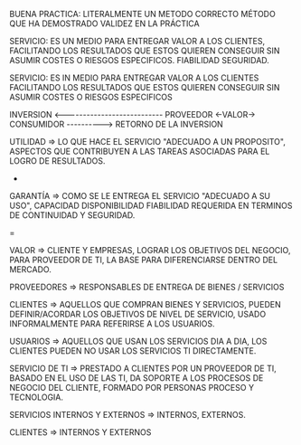 
BUENA PRACTICA: LITERALMENTE UN METODO CORRECTO 
MÉTODO QUE HA DEMOSTRADO VALIDEZ EN LA PRÁCTICA

SERVICIO: ES UN MEDIO PARA ENTREGAR VALOR A LOS CLIENTES, FACILITANDO LOS RESULTADOS QUE ESTOS QUIEREN CONSEGUIR SIN ASUMIR COSTES O RIESGOS ESPECIFICOS. FIABILIDAD SEGURIDAD.

SERVICIO: ES IN MEDIO PARA ENTREGAR VALOR A LOS CLIENTES FACILITANDO LOS RESULTADOS QUE ESTOS QUIEREN CONSEGUIR SIN ASUMIR COSTES O RIESGOS ESPECIFICOS

INVERSION <---------------------------
PROVEEDOR <-VALOR-> CONSUMIDOR
----------> RETORNO DE LA INVERSION

UTILIDAD => LO QUE HACE EL SERVICIO "ADECUADO A UN PROPOSITO", ASPECTOS QUE CONTRIBUYEN A LAS TAREAS ASOCIADAS PARA EL LOGRO DE RESULTADOS.

+

GARANTÍA => COMO SE LE ENTREGA EL SERVICIO "ADECUADO A SU USO", CAPACIDAD DISPONIBILIDAD FIABILIDAD REQUERIDA EN TERMINOS DE CONTINUIDAD Y SEGURIDAD.

=

VALOR => CLIENTE Y EMPRESAS, LOGRAR LOS OBJETIVOS DEL NEGOCIO, PARA PROVEEDOR DE TI, LA BASE PARA DIFERENCIARSE DENTRO DEL MERCADO.





PROVEEDORES => RESPONSABLES DE ENTREGA DE BIENES / SERVICIOS

CLIENTES => AQUELLOS QUE COMPRAN BIENES Y SERVICIOS, PUEDEN DEFINIR/ACORDAR LOS OBJETIVOS DE NIVEL DE SERVICIO, USADO INFORMALMENTE PARA REFERIRSE A LOS USUARIOS.

USUARIOS => AQUELLOS QUE USAN LOS SERVICIOS DIA A DIA, LOS CLIENTES PUEDEN NO USAR LOS SERVICIOS TI DIRECTAMENTE.

SERVICIO DE TI => PRESTADO A CLIENTES POR UN PROVEEDOR DE TI, BASADO EN EL USO DE LAS TI, DA SOPORTE A LOS PROCESOS DE NEGOCIO DEL CLIENTE, FORMADO POR PERSONAS PROCESO Y TECNOLOGIA.

SERVICIOS INTERNOS Y EXTERNOS => INTERNOS, EXTERNOS.

CLIENTES => INTERNOS Y EXTERNOS